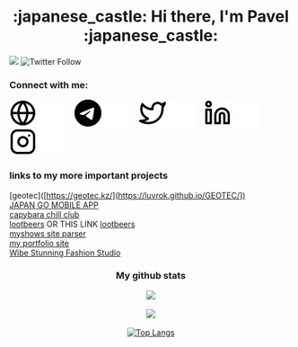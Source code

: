 <h1 align="center">:japanese_castle: Hi there, I'm Pavel :japanese_castle:</h1>

![](https://komarev.com/ghpvc/?username=luvrok&label=PROFILE+VIEWS)
![Twitter Follow](https://img.shields.io/twitter/follow/lluvrok?style=social)

### Connect with me:

[![website](./img/globe-light.svg)](https://goldenkamuy.kz#gh-light-mode-only)
[![website](./img/globe-dark.svg)](https://goldenkamuy.kz#gh-dark-mode-only)
&nbsp;&nbsp;
[![website](./img/telegram-logo-59412.svg)](https://t.me/luvrok#gh-light-mode-only)
[![website](./img/telegram-logo-5941.svg)](https://t.me/luvrok#gh-dark-mode-only)
&nbsp;&nbsp;
[![website](./img/twitter-light.svg)](https://twitter.com/codestackr#gh-light-mode-only)
[![website](./img/twitter-dark.svg)](https://twitter.com/codestackr#gh-dark-mode-only)
&nbsp;&nbsp;
[![website](./img/linkedin-light.svg)](https://www.linkedin.com/in/luvrok/#gh-light-mode-only)
[![website](./img/linkedin-dark.svg)](https://www.linkedin.com/in/luvrok#gh-dark-mode-only)
&nbsp;&nbsp;
[![website](./img/instagram-light.svg)](https://www.instagram.com/madokaokamoto/#gh-light-mode-only)
[![website](./img/instagram-dark.svg)](https://www.instagram.com/madokaokamoto/#gh-dark-mode-only)

### links to my more important projects

[geotec]([https://geotec.kz/](https://luvrok.github.io/GEOTEC/])  
[JAPAN GO MOBILE APP](https://github.com/LUVROK/JAPAN-GO-APP)  
[capybara chill club](https://luvrok.github.io/capybara-chill-club-landing/)  
[lootbeers](https://lootbeers.com/) OR THIS LINK [lootbeers](https://luvrok.github.io/lootbeers_typescript/)  
[myshows site parser](https://github.com/LUVROK/myshows_parser)  
[my portfolio site](luvrok.github.io/golden_kamuy_kz/)  
[Wibe Stunning Fashion Studio](https://luvrok.github.io/Wibe-Stunning-Fashion-Studio/)  

<h3 align="center"> My github stats </h3>

<p align='center'><a href='https://github.com/
LUVROK'><img src="https://github-readme-stats.vercel.app/api?username=LUVROK&amp;layout=compact&amp;theme=tokyonight"></a></p>
<p align='center'><a href='https://github.com/
LUVROK'><img src='https://github-readme-streak-stats.herokuapp.com/?user=LUVROK&theme=tokyonight'></a></p>
<p align='center'><a href='https://github.com/
LUVROK'><img src="https://github-readme-stats.vercel.app/api/top-langs/?username=LUVROK&amp;layout=compact&amp;theme=tokyonight" alt="Top Langs"></a></p>
